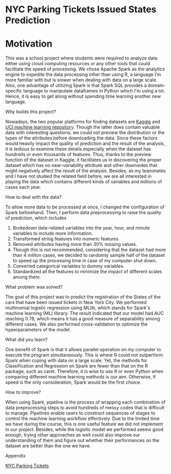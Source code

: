 # NYC Parking Tickets Issued States Prediction

# Motivation

This was a school project where students were required to analyze data either using cloud computing resources or any other tools that could facilitate the speed of processing. We chose Apache Spark as the analytics engine to expedite the data processing other than using R, a language I&#39;m more familiar with but is slower when dealing with data on a large scale. Also, one advantage of utilizing Spark is that Spark SQL provides a domain-specific language to manipulate dataframes in Python which I&#39;m using a lot. Hence, it is easy to get along without spending time learning another new language.

Why builds this project?

Nowadays, the two popular platforms for finding datasets are [Kaggle](https://www.kaggle.com/datasets) and [UCI machine learning repository](https://archive.ics.uci.edu/ml/datasets.php). Though the latter does contain valuable data with interesting questions, we could not preview the distribution or the types of the attributes before downloading the data. Since these factors would heavily impact the quality of prediction and the result of the analysis, it is tedious to examine these details especially when the dataset has hundreds or even thousands of features. Thus, thanks to the preview function of the dataset in Kaggle, it facilitates us in discovering the proper dataset which has no near-variability attribute and other downsides that might negatively affect the result of the analysis. Besides, as my teammates and I have not studied the related field before, we are all interested in playing the data which contains different kinds of variables and millions of cases each year.

How to deal with the data?

To allow more data to be processed at once, I changed the configuration of Spark beforehand. Then, I perform data preprocessing to raise the quality of prediction, which includes

1. Brokedown date-related variables into the year, hour, and minute variables to include more information.
2. Transformed string features into numeric features.
3. Removed attributes having more than 30% missing values.
4. Though this is not recommended, considering that the dataset had more than 4 million cases, we decided to randomly sample half of the dataset to speed up the processing time in case of my computer shut down.
5. Converted categorical variables to dummy variables.
6. Standardized all the features to minimize the impact of different scales among them.

What problem was solved?

The goal of this project was to predict the registration of the States of the cars that have been issued tickets in New York City. We performed multinomial logistic regression using MLlib, which stands for Spark&#39;s machine learning (ML) library. The result indicated that our model had AUC reaching 0.78, which means it has a good measure of separability among different cases. We also performed cross-validation to optimize the hyperparameters of the model.

What did you learn?

One benefit of Spark is that it allows parallel operation on my computer to execute the program simultaneously. This is where R could not outperform Spark when coping with data on a large scale. Yet, the methods for Classification and Regression on Spark are fewer than that on the R package, such as caret. Therefore, it is wise to use R or even Python when comparing different machine learning methods is our aim. Otherwise, if speed is the only consideration, Spark would be the first choice.

How to improve?

When using Spark, pipeline is the process of wrapping each combination of data preprocessing steps to avoid hundreds of messy codes that is difficult to manage. Pipelines enable users to construct sequences of stages to control the machine learning workflow effectively. Due to the limited time we have during the course, this is one useful feature we did not implement in our project. Besides, while the logistic model we performed seems good enough, trying other approaches as well could also improve our understanding of them and figure out whether their performances on the dataset are better than the one we have.

Appendix

[NYC Parking Tickets](https://www.kaggle.com/new-york-city/nyc-parking-tickets)
